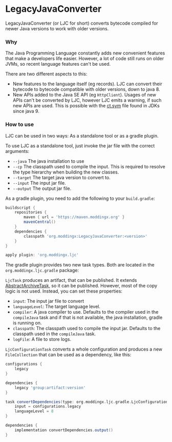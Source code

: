# LegacyJavaConverter

LegacyJavaConverter (or LJC for short) converts bytecode compiled for newer Java versions to work with older versions.

### Why 

The Java Programming Language constantly adds new convenient features that make a developers life easier. However, a lot of code still runs on older JVMs, so recent language features can't be used.

There are two different aspects to this:

  * New features to the language itself (eg records). LJC can convert their bytecode to bytecode compatible with older versions, down to java 8.
  * New APIs added to the Java SE API (eg `HttpClient`). Usages of new APIs can't be converted by LJC, however LJC emits a warning, if such new APIs are used. This is possible with the [ct.sym](https://www.morling.dev/blog/the-anatomy-of-ct-sym-how-javac-ensures-backwards-compatibility/) file found in JDKs since java 9.

### How to use

LJC can be used in two ways: As a standalone tool or as a gradle plugin.

To use LJC as a standalone tool, just invoke the jar file with the correct arguments:

  * `--java` The java installation to use
  * `--cp` The classpath used to compile the input. This is required to resolve the type hierarchy when building the new classes.
  * `--target` The target java version to convert to.
  * `--input` The input jar file.
  * `--output` The output jar file.

As a gradle plugin, you need to add the following to your `build.gradle`:

```groovy
buildscript {
    repositories {
        maven { url = 'https://maven.moddingx.org' }
        mavenCentral()
    }
    dependencies {
        classpath 'org.moddingx:LegacyJavaConverter:<version>'
    }
}

apply plugin: 'org.moddingx.ljc'
```

The gradle plugin provides two new task types. Both are located in the `org.moddingx.ljc.gradle` package:

`LjcTask` produces an artifact, that can be published. It extends [AbstractArchiveTask](https://docs.gradle.org/current/dsl/org.gradle.api.tasks.bundling.AbstractArchiveTask.html), so it can be published. However, most of the copy logic is not used. Instead, you can set these properties:

  * `input`: The input jar file to convert
  * `languageLevel`: The target language level.
  * `compiler`: A java compiler to use. Defaults to the compiler used in the `compileJava` task and if that is not available, the java installation, gradle is running on.
  * `classpath`: The classpath used to compile the input jar. Defaults to the classpath used in the `compileJava` task.
  * `logFile`: A file to store logs.

`LjcConfigurationTask` converts a whole configuration and produces a new `FileCollection` that can be used as a dependency, like this:

```groovy
configurations {
    legacy
}

dependencies {
    legacy 'group:artifact:version'
}

task convertDependencies(type: org.moddingx.ljc.gradle.LjcConfigurationTask) {
    input = configurations.legacy
    languageLevel = 8
}

dependencies {
    implementation convertDependencies.output()
}
```
